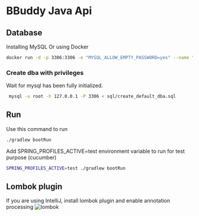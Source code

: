 # BBuddy Java Api

## Database
Installing MySQL
Or using Docker
```zsh
docker run -d -p 3306:3306 -e "MYSQL_ALLOW_EMPTY_PASSWORD=yes" --name "bbuddy_mysql" mysql --character-set-server=utf8mb4 --collation-server=utf8mb4_unicode_ci --max-allowed-packet=67108864
```

### Create dba with privileges
Wait for mysql has been fully initialized.
```zsh
 mysql -u root -h 127.0.0.1 -P 3306 < sql/create_default_dba.sql
```

## Run
Use this command to run
```zsh
./gradlew bootRun
```
Add SPRING_PROFILES_ACTIVE=test environment variable to run for test purpose (cucumber)
```zsh
SPRING_PROFILES_ACTIVE=test ./gradlew bootRun 
```

## Lombok plugin
If you are using IntelliJ, install lombok plugin and enable annotation processing
![lombok](/../screenshots/images/lombok.jpg "Enable Annotation Processing")

